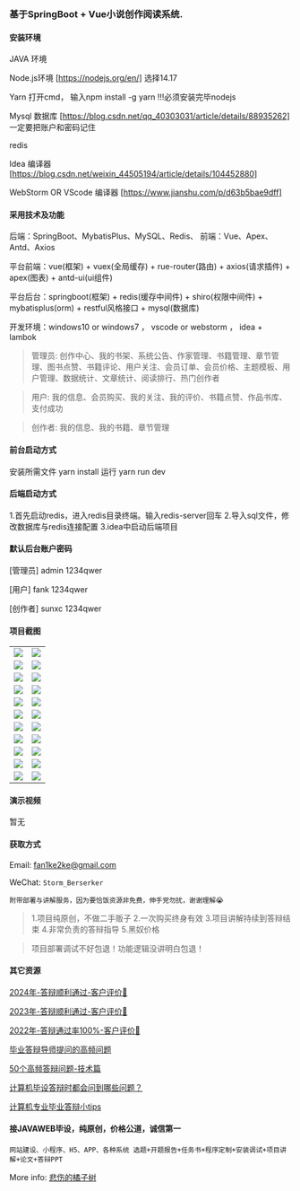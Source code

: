 ### 基于SpringBoot + Vue小说创作阅读系统.

#### 安装环境

JAVA 环境 

Node.js环境 [https://nodejs.org/en/] 选择14.17

Yarn 打开cmd， 输入npm install -g yarn !!!必须安装完毕nodejs

Mysql 数据库 [https://blog.csdn.net/qq_40303031/article/details/88935262] 一定要把账户和密码记住

redis

Idea 编译器 [https://blog.csdn.net/weixin_44505194/article/details/104452880]

WebStorm OR VScode 编译器 [https://www.jianshu.com/p/d63b5bae9dff]

#### 采用技术及功能

后端：SpringBoot、MybatisPlus、MySQL、Redis、
前端：Vue、Apex、Antd、Axios

平台前端：vue(框架) + vuex(全局缓存) + rue-router(路由) + axios(请求插件) + apex(图表)  + antd-ui(ui组件)

平台后台：springboot(框架) + redis(缓存中间件) + shiro(权限中间件) + mybatisplus(orm) + restful风格接口 + mysql(数据库)

开发环境：windows10 or windows7 ， vscode or webstorm ， idea + lambok


> 管理员: 创作中心、我的书架、系统公告、作家管理、书籍管理、章节管理、图书点赞、书籍评论、用户关注、会员订单、会员价格、主题模板、用户管理、数据统计、文章统计、阅读排行、热门创作者

> 用户: 我的信息、会员购买、我的关注、我的评价、书籍点赞、作品书库、支付成功

> 创作者: 我的信息、我的书籍、章节管理



#### 前台启动方式
安装所需文件 yarn install 
运行 yarn run dev

#### 后端启动方式

1.首先启动redis，进入redis目录终端。输入redis-server回车
2.导入sql文件，修改数据库与redis连接配置
3.idea中启动后端项目

#### 默认后台账户密码
[管理员]
admin
1234qwer

[用户]
fank
1234qwer

[创作者]
sunxc
1234qwer


#### 项目截图

|  |  |
|---------------------|---------------------|
|![](https://fank-bucket-oss.oss-cn-beijing.aliyuncs.com/img/1716713254017.png) | ![](https://fank-bucket-oss.oss-cn-beijing.aliyuncs.com/img/1716713438672.png) |
|![](https://fank-bucket-oss.oss-cn-beijing.aliyuncs.com/img/1716713228264.png) | ![](https://fank-bucket-oss.oss-cn-beijing.aliyuncs.com/img/1716713418100.png) |
|![](https://fank-bucket-oss.oss-cn-beijing.aliyuncs.com/img/1716713209726.png) | ![](https://fank-bucket-oss.oss-cn-beijing.aliyuncs.com/img/1716713370545.png) |
|![](https://fank-bucket-oss.oss-cn-beijing.aliyuncs.com/img/1716713191236.png) | ![](https://fank-bucket-oss.oss-cn-beijing.aliyuncs.com/img/1716713361539.png) |
|![](https://fank-bucket-oss.oss-cn-beijing.aliyuncs.com/img/1716713177495.png) | ![](https://fank-bucket-oss.oss-cn-beijing.aliyuncs.com/img/1716713348898.png) |
|![](https://fank-bucket-oss.oss-cn-beijing.aliyuncs.com/img/1716713154162.png) | ![](https://fank-bucket-oss.oss-cn-beijing.aliyuncs.com/img/1716713335091.png) |
|![](https://fank-bucket-oss.oss-cn-beijing.aliyuncs.com/img/1716712989080.png) | ![](https://fank-bucket-oss.oss-cn-beijing.aliyuncs.com/img/1716713322062.png) |
|![](https://fank-bucket-oss.oss-cn-beijing.aliyuncs.com/img/1716713524981.png) | ![](https://fank-bucket-oss.oss-cn-beijing.aliyuncs.com/img/1716713308555.png) |
|![](https://fank-bucket-oss.oss-cn-beijing.aliyuncs.com/img/1716713511012.png) | ![](https://fank-bucket-oss.oss-cn-beijing.aliyuncs.com/img/1716713290464.png) |
|![](https://fank-bucket-oss.oss-cn-beijing.aliyuncs.com/img/1716713481538.png) | ![](https://fank-bucket-oss.oss-cn-beijing.aliyuncs.com/img/1716713280003.png) |
|![](https://fank-bucket-oss.oss-cn-beijing.aliyuncs.com/img/1716713471599.png) | ![](https://fank-bucket-oss.oss-cn-beijing.aliyuncs.com/img/1716713271319.png) |


#### 演示视频

暂无

#### 获取方式

Email: fan1ke2ke@gmail.com

WeChat: `Storm_Berserker`

`附带部署与讲解服务，因为要恰饭资源非免费，伸手党勿扰，谢谢理解😭`

> 1.项目纯原创，不做二手贩子 2.一次购买终身有效 3.项目讲解持续到答辩结束 4.非常负责的答辩指导 5.黑奴价格

> 项目部署调试不好包退！功能逻辑没讲明白包退！

#### 其它资源

[2024年-答辩顺利通过-客户评价👻](https://berserker287.github.io/2024/06/06/2024%E5%B9%B4%E7%AD%94%E8%BE%A9%E9%A1%BA%E5%88%A9%E9%80%9A%E8%BF%87/)

[2023年-答辩顺利通过-客户评价🐢](https://berserker287.github.io/2023/06/14/2023%E5%B9%B4%E7%AD%94%E8%BE%A9%E9%A1%BA%E5%88%A9%E9%80%9A%E8%BF%87/)

[2022年-答辩通过率100%-客户评价🐣](https://berserker287.github.io/2022/05/25/%E9%A1%B9%E7%9B%AE%E4%BA%A4%E6%98%93%E8%AE%B0%E5%BD%95/)

[毕业答辩导师提问的高频问题](https://berserker287.github.io/2023/06/13/%E6%AF%95%E4%B8%9A%E7%AD%94%E8%BE%A9%E5%AF%BC%E5%B8%88%E6%8F%90%E9%97%AE%E7%9A%84%E9%AB%98%E9%A2%91%E9%97%AE%E9%A2%98/)

[50个高频答辩问题-技术篇](https://berserker287.github.io/2023/06/13/50%E4%B8%AA%E9%AB%98%E9%A2%91%E7%AD%94%E8%BE%A9%E9%97%AE%E9%A2%98-%E6%8A%80%E6%9C%AF%E7%AF%87/)

[计算机毕设答辩时都会问到哪些问题？](https://www.zhihu.com/question/31020988)

[计算机专业毕业答辩小tips](https://zhuanlan.zhihu.com/p/145911029)


#### 接JAVAWEB毕设，纯原创，价格公道，诚信第一

`网站建设、小程序、H5、APP、各种系统 选题+开题报告+任务书+程序定制+安装调试+项目讲解+论文+答辩PPT`

More info: [悲伤的橘子树](https://berserker287.github.io/)
